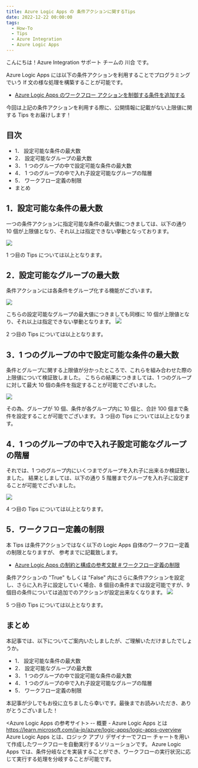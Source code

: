 ```yaml
---
title: Azure Logic Apps の 条件アクションに関するTips
date: 2022-12-22 00:00:00
tags:
  - How-To
  - Tips
  - Azure Integration
  - Azure Logic Apps 
---
```


こんにちは！Azure Integration サポート チームの 川合 です。  

Azure Logic Apps には以下の条件アクションを利用することでプログラミングでいう If 文の様な処理を構築することが可能です。

- [Azure Logic Apps のワークフロー アクションを制御する条件を追加する](https://learn.microsoft.com/ja-JP/azure/logic-apps/logic-apps-control-flow-conditional-statement)

今回は上記の条件アクションを利用する際に、公開情報に記載がない上限値に関する Tips をお届けします！


<!-- more -->

## 目次
- 1． 設定可能な条件の最大数
- 2． 設定可能なグループの最大数
- 3． 1 つのグループの中で設定可能な条件の最大数
- 4． 1 つのグループの中で入れ子設定可能なグループの階層
- 5． ワークフロー定義の制限
- まとめ

## 1．設定可能な条件の最大数
一つの条件アクションに指定可能な条件の最大値につきましては、以下の通り 10 個が上限値となり、それ以上は指定できない挙動となっております。

![](./ConditionsTips/image01.png)

1 つ目の Tips については以上となります。


## 2．設定可能なグループの最大数
条件アクションには各条件をグループ化する機能がございます。

![](./ConditionsTips/image02001.png)

こちらの設定可能なグループの最大値につきましても同様に 10 個が上限値となり、それ以上は指定できない挙動となります。
![](./ConditionsTips/image02.png)

2 つ目の Tips については以上となります。

## 3．1 つのグループの中で設定可能な条件の最大数
条件とグループに関する上限値が分かったところで、これらを組み合わせた際の上限値について検証致しました。
こちらの結果につきましては、1 つのグループに対して最大 10 個の条件を指定することが可能でございました。

![](./ConditionsTips/image03.png)

その為、グループが 10 個、条件が各グループ内に 10 個と、合計 100 個まで条件を設定することが可能でございます。
3 つ目の Tips については以上となります。

## 4．1 つのグループの中で入れ子設定可能なグループの階層
それでは、1 つのグループ内にいくつまでグループを入れ子に出来るか検証致しました。
結果としましては、以下の通り 5 階層までグループを入れ子に設定することが可能でございました。

![](./ConditionsTips/image04.png)

4 つ目の Tips については以上となります。

## 5．ワークフロー定義の制限
本 Tips は条件アクションではなく以下の Logic Apps 自体のワークフロー定義の制限となりますが、
参考までに記載致します。

- [Azure Logic Apps の制約と構成の参考文献 # ワークフロー定義の制限](https://learn.microsoft.com/ja-jp/azure/logic-apps/logic-apps-limits-and-config?tabs=consumption%2Cazure-portal#workflow-definition-limits)

条件アクションの "True" もしくは "False" 内にさらに条件アクションを設定し、さらに入れ子に設定していく場合、8 個目の条件までは設定可能ですが、9　個目の条件については追加でのアクションが設定出来なくなります。
![](./ConditionsTips/image05.png)

5 つ目の Tips については以上となります。

## まとめ
本記事では、以下についてご案内いたしましたが、ご理解いただけましたでしょうか。
- 1． 設定可能な条件の最大数
- 2． 設定可能なグループの最大数
- 3． 1 つのグループの中で設定可能な条件の最大数
- 4． 1 つのグループの中で入れ子設定可能なグループの階層
- 5． ワークフロー定義の制限

本記事が少しでもお役に立ちましたら幸いです。最後までお読みいただき、ありがとうございました！

<Azure Logic Apps の参考サイト>
-- 概要 - Azure Logic Apps とは
https://learn.microsoft.com/ja-jp/azure/logic-apps/logic-apps-overview
Azure Logic Apps とは、ロジック アプリ デザイナーでフロー チャートを用いて作成したワークフローを自動実行するソリューションです。
Azure Logic Apps では、条件分岐などを実装することができ、ワークフローの実行状況に応じて実行する処理を分岐することが可能です。

